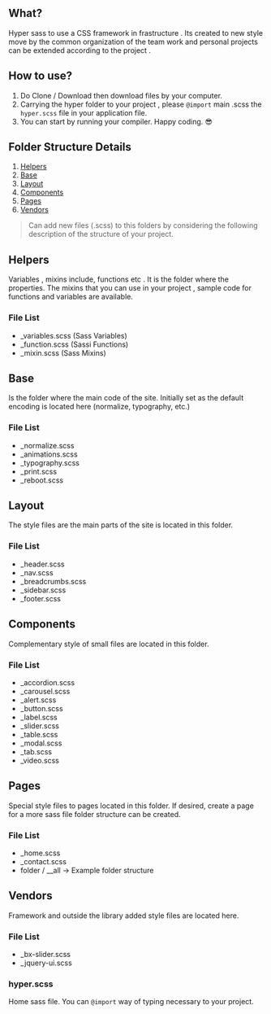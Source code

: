 What?
---
Hyper sass to use a CSS framework in frastructure . Its created to new style  move by the common organization of the team work and personal projects can be extended according to the project .


How to use?
---
1. Do Clone / Download then download files by your computer.
2. Carrying the hyper folder to your project , please `@import` main .scss the `hyper.scss` file in your application file.
3. You can start by running your compiler. Happy coding. :sunglasses:

Folder Structure Details
---
1. [Helpers](#helpers)
2. [Base](#base)
3. [Layout](#layout)
4. [Components](#components)
5. [Pages](#pages)
6. [Vendors](#vendors)

> Can add new files (.scss) to this folders by considering the following description of the structure of your project.


## Helpers
Variables , mixins include, functions etc . It is the folder where the properties. The mixins that you can use in your project , sample code for functions and variables are available.

### File List
* _variables.scss (Sass Variables)
* _function.scss (Sassi Functions)
* _mixin.scss (Sass Mixins)

## Base
Is the folder where the main code of the site. Initially set as the default encoding is located here (normalize, typography, etc.)

### File List
* _normalize.scss
* _animations.scss
* _typography.scss
* _print.scss
* _reboot.scss

## Layout
The style files are the main parts of the site is located in this folder.

### File List
* _header.scss
* _nav.scss
* _breadcrumbs.scss
* _sidebar.scss
* _footer.scss

## Components
Complementary style of small files are located in this folder.

### File List
* _accordion.scss
* _carousel.scss
* _alert.scss
* _button.scss
* _label.scss
* _slider.scss
* _table.scss
* _modal.scss
* _tab.scss
* _video.scss

## Pages
Special style files to pages located in this folder. If desired, create a page for a more sass file folder structure can be created.

### File List
* _home.scss
* _contact.scss
* folder / __all -> Example folder structure

## Vendors  
Framework and outside the library added style files are located here.

### File List
* _bx-slider.scss
* _jquery-ui.scss

### hyper.scss
Home sass file. You can `@import` way of typing necessary to your project.
